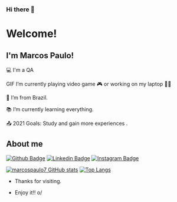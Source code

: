 ### Hi there 👋

# Welcome!

 

## I'm Marcos Paulo!

 

:computer: I'm a QA 

GIF I’m currently playing video game :video_game: or working on my laptop 👨‍💻

:house_with_garden: I’m from Brazil.

:books: I’m currently learning everything.

:outbox_tray: 2021 Goals: Study and gain more experiences .

 

## About me

[![Github Badge](https://img.shields.io/badge/GitHub-100000?style=for-the-badge&logo=github&logoColor=white)](https://github.com/marcospaulo7)
[![Linkedin Badge](https://img.shields.io/badge/LinkedIn-0077B5?style=for-the-badge&logo=linkedin&logoColor=white
)](https://www.linkedin.com/in/marcos-paulo20/)
[![Instagram Badge](https://img.shields.io/badge/Instagram-E4405F?style=for-the-badge&logo=instagram&logoColor=white
)](https://www.instagram.com/unrealmp//)

[![marcospaulo7 GitHub stats](https://github-readme-stats.vercel.app/api?username=marcospaulo7&theme=gradiente)](https://github.com/marcospaulo7/github-readme-stats)
[![Top Langs](https://github-readme-stats.vercel.app/api/top-langs/?username=marcospaulo7&theme=gradiente)](https://github.com/marcospaulo7/github-readme-stats)

 
- Thanks for visiting.

- Enjoy it!! o/
<!--
**marcospaulo7/marcospaulo7** is a ✨ _special_ ✨ repository because its `README.md` (this file) appears on your GitHub profile.

Here are some ideas to get you started:

- 🔭 I’m currently working on ...
- 🌱 I’m currently learning ...
- 👯 I’m looking to collaborate on ...
- 🤔 I’m looking for help with ...
- 💬 Ask me about ...
- 📫 How to reach me: ...
- 😄 Pronouns: ...
- ⚡ Fun fact: ...
-->
